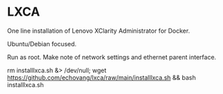 # LXCA
One line installation of Lenovo XClarity Administrator for Docker.

Ubuntu/Debian focused.

Run as root. Make note of network settings and ethernet parent interface.

rm installlxca.sh &> /dev/null; wget https://github.com/echovang/lxca/raw/main/installlxca.sh && bash installlxca.sh
